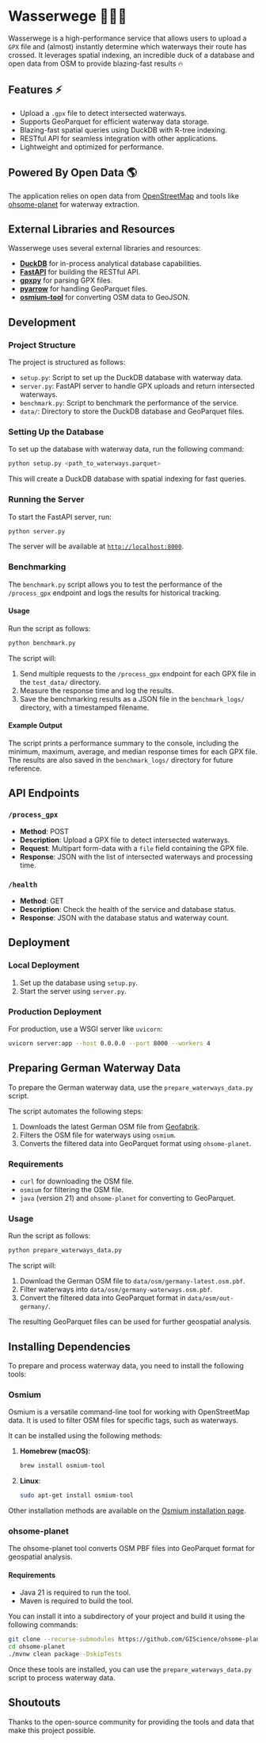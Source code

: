 # Wasserwege 🌊🚴‍♂️

Wasserwege is a high-performance service that allows users to upload a `GPX` file and (almost) instantly determine which waterways their route has crossed. It leverages spatial indexing, an incredible duck of a database and open data from OSM to provide blazing-fast results 🔥


## Features ⚡️

- Upload a `.gpx` file to detect intersected waterways.
- Supports GeoParquet for efficient waterway data storage.
- Blazing-fast spatial queries using DuckDB with R-tree indexing.
- RESTful API for seamless integration with other applications.
- Lightweight and optimized for performance.

## Powered By Open Data 🌎

The application relies on open data from [OpenStreetMap](https://www.openstreetmap.org/about) and tools like [ohsome-planet](https://github.com/GIScience/ohsome-planet) for waterway extraction.

## External Libraries and Resources

Wasserwege uses several external libraries and resources:

- **[DuckDB](https://duckdb.org/)** for in-process analytical database capabilities.
- **[FastAPI](https://fastapi.tiangolo.com/)** for building the RESTful API.
- **[gpxpy](https://github.com/tkrajina/gpxpy)** for parsing GPX files.
- **[pyarrow](https://arrow.apache.org/)** for handling GeoParquet files.
- **[osmium-tool](https://osmcode.org/osmium-tool/)** for converting OSM data to GeoJSON.

## Development

### Project Structure

The project is structured as follows:

- `setup.py`: Script to set up the DuckDB database with waterway data.
- `server.py`: FastAPI server to handle GPX uploads and return intersected waterways.
- `benchmark.py`: Script to benchmark the performance of the service.
- `data/`: Directory to store the DuckDB database and GeoParquet files.

### Setting Up the Database

To set up the database with waterway data, run the following command:

```bash
python setup.py <path_to_waterways.parquet>
```

This will create a DuckDB database with spatial indexing for fast queries.

### Running the Server

To start the FastAPI server, run:

```bash
python server.py
```

The server will be available at [`http://localhost:8000`](http://localhost:8000).

### Benchmarking

The `benchmark.py` script allows you to test the performance of the `/process_gpx` endpoint and logs the results for historical tracking.

#### Usage

Run the script as follows:

```bash
python benchmark.py
```

The script will:

1. Send multiple requests to the `/process_gpx` endpoint for each GPX file in the `test_data/` directory.
2. Measure the response time and log the results.
3. Save the benchmarking results as a JSON file in the `benchmark_logs/` directory, with a timestamped filename.

#### Example Output

The script prints a performance summary to the console, including the minimum, maximum, average, and median response times for each GPX file. The results are also saved in the `benchmark_logs/` directory for future reference.

## API Endpoints

### `/process_gpx`

- **Method**: POST
- **Description**: Upload a GPX file to detect intersected waterways.
- **Request**: Multipart form-data with a `file` field containing the GPX file.
- **Response**: JSON with the list of intersected waterways and processing time.

### `/health`

- **Method**: GET
- **Description**: Check the health of the service and database status.
- **Response**: JSON with the database status and waterway count.

## Deployment

### Local Deployment

1. Set up the database using `setup.py`.
2. Start the server using `server.py`.

### Production Deployment

For production, use a WSGI server like `uvicorn`:

```bash
uvicorn server:app --host 0.0.0.0 --port 8000 --workers 4
```

## Preparing German Waterway Data

To prepare the German waterway data, use the `prepare_waterways_data.py` script.

<script async id="asciicast-569727" src="https://asciinema.org/a/569727.js"></script>

The script automates the following steps:

1. Downloads the latest German OSM file from [Geofabrik](https://download.geofabrik.de/europe/germany-latest.osm.pbf).
2. Filters the OSM file for waterways using `osmium`.
3. Converts the filtered data into GeoParquet format using `ohsome-planet`.

### Requirements

- `curl` for downloading the OSM file.
- `osmium` for filtering the OSM file.
- `java` (version 21) and `ohsome-planet` for converting to GeoParquet.

### Usage

Run the script as follows:

```bash
python prepare_waterways_data.py
```

The script will:

1. Download the German OSM file to `data/osm/germany-latest.osm.pbf`.
2. Filter waterways into `data/osm/germany-waterways.osm.pbf`.
3. Convert the filtered data into GeoParquet format in `data/osm/out-germany/`.

The resulting GeoParquet files can be used for further geospatial analysis.

## Installing Dependencies

To prepare and process waterway data, you need to install the following tools:

### Osmium

Osmium is a versatile command-line tool for working with OpenStreetMap data. It is used to filter OSM files for specific tags, such as waterways.

It can be installed using the following methods:

1. **Homebrew (macOS)**:
   ```bash
   brew install osmium-tool
   ```
2. **Linux**:
   ```bash
   sudo apt-get install osmium-tool
   ```

Other installation methods are available on the [Osmium installation page](https://osmcode.org/osmium-tool/manual.html#installation).

### ohsome-planet

The ohsome-planet tool converts OSM PBF files into GeoParquet format for geospatial analysis.

#### Requirements

- Java 21 is required to run the tool.
- Maven is required to build the tool.

You can install it into a subdirectory of your project and build it using the following commands:

```bash
git clone --recurse-submodules https://github.com/GIScience/ohsome-planet.git
cd ohsome-planet
./mvnw clean package -DskipTests
```

Once these tools are installed, you can use the `prepare_waterways_data.py` script to process waterway data.

## Shoutouts

Thanks to the open-source community for providing the tools and data that make this project possible.
